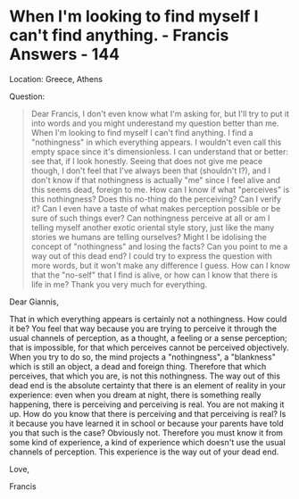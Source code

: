 # When I'm looking to find myself I can't find anything. - Francis Answers - 144

Location: Greece, Athens

Question:

>Dear Francis, I don't even know what I'm asking for, but I'll try to put it into words and you might underestand my question better than me. When I'm looking to find myself I can't find anything. I find a "nothingness" in which everything appears. I wouldn't even call this empty space since it's dimensionless. I can understand that or better: see that, if I look honestly. Seeing that does not give me peace though, I don't feel that I've always been that (shouldn't I?), and I don't know if that nothingness is actually "me" since I feel alive and this seems dead, foreign to me. How can I know if what "perceives" is this nothingness? Does this no-thing do the perceiving? Can I verify it? Can I even have a taste of what makes perception possible or be sure of such things ever? Can nothingness perceive at all or am I telling myself another exotic oriental style story, just like the many stories we humans are telling ourselves? Might I be idolising the concept of "nothingness" and losing the facts? Can you point to me a way out of this dead end? I could try to express the question with more words, but it won't make any difference I guess. How can I know that the "no-self" that I find is alive, or how can I know that there is life in me? Thank you very much for everything.

Dear Giannis,

That in which everything appears is certainly not a nothingness. How could it be? You feel that way because you are trying to perceive it through the usual channels of perception, as a thought, a feeling or a sense perception; that is impossible, for that which perceives cannot be perceived objectively. When you try to do so, the mind projects a "nothingness", a "blankness" which is still an object, a dead and foreign thing. Therefore that which perceives, that which you are, is not this nothingness. The way out of this dead end is the absolute certainty that there is an element of reality in your experience: even when you dream at night, there is something really happening, there is perceiving and perceiving is real. You are not making it up. How do you know that there is perceiving and that perceiving is real? Is it because you have learned it in school or because your parents have told you that such is the case? Obviously not. Therefore you must know it from some kind of experience, a kind of experience which doesn't use the usual channels of perception. This experience is the way out of your dead end.

Love,

Francis

